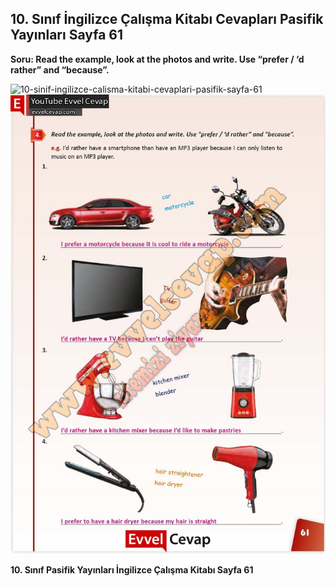 ## 10. Sınıf İngilizce Çalışma Kitabı Cevapları Pasifik Yayınları Sayfa 61

**Soru: Read the example, look at the photos and write. Use “prefer / ‘d rather” and “because”.**

![10-sinif-ingilizce-calisma-kitabi-cevaplari-pasifik-sayfa-61]()![10-sinif-ingilizce-calisma-kitabi-cevaplari-pasifik-sayfa-61](./image1.webp)

**10. Sınıf Pasifik Yayınları İngilizce Çalışma Kitabı Sayfa 61**